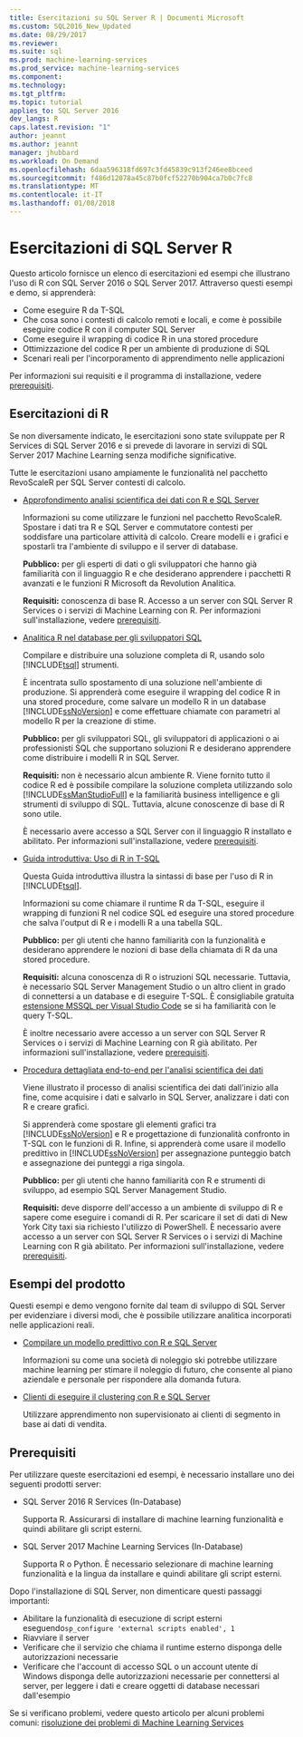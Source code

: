 ```yaml
---
title: Esercitazioni su SQL Server R | Documenti Microsoft
ms.custom: SQL2016_New_Updated
ms.date: 08/29/2017
ms.reviewer: 
ms.suite: sql
ms.prod: machine-learning-services
ms.prod_service: machine-learning-services
ms.component: 
ms.technology: 
ms.tgt_pltfrm: 
ms.topic: tutorial
applies_to: SQL Server 2016
dev_langs: R
caps.latest.revision: "1"
author: jeannt
ms.author: jeannt
manager: jhubbard
ms.workload: On Demand
ms.openlocfilehash: 6daa596318fd697c3fd45839c913f246ee8bceed
ms.sourcegitcommit: f486d12078a45c87b0fcf52270b904ca7b0c7fc8
ms.translationtype: MT
ms.contentlocale: it-IT
ms.lasthandoff: 01/08/2018
---
```

# <a name="sql-server-r-tutorials"></a>Esercitazioni di SQL Server R

Questo articolo fornisce un elenco di esercitazioni ed esempi che illustrano l'uso di R con SQL Server 2016 o SQL Server 2017. Attraverso questi esempi e demo, si apprenderà:

+ Come eseguire R da T-SQL
+ Che cosa sono i contesti di calcolo remoti e locali, e come è possibile eseguire codice R con il computer SQL Server
+ Come eseguire il wrapping di codice R in una stored procedure
+ Ottimizzazione del codice R per un ambiente di produzione di SQL
+ Scenari reali per l'incorporamento di apprendimento nelle applicazioni

Per informazioni sui requisiti e il programma di installazione, vedere [prerequisiti](#bkmk_Prerequisites).

## <a name="bkmk_sqltutorials"></a>Esercitazioni di R

Se non diversamente indicato, le esercitazioni sono state sviluppate per R Services di SQL Server 2016 e si prevede di lavorare in servizi di SQL Server 2017 Machine Learning senza modifiche significative.

Tutte le esercitazioni usano ampiamente le funzionalità nel pacchetto RevoScaleR per SQL Server contesti di calcolo.

+ [Approfondimento analisi scientifica dei dati con R e SQL Server](../tutorials/deepdive-data-science-deep-dive-using-the-revoscaler-packages.md)

  Informazioni su come utilizzare le funzioni nel pacchetto RevoScaleR. Spostare i dati tra R e SQL Server e commutatore contesti per soddisfare una particolare attività di calcolo. Creare modelli e i grafici e spostarli tra l'ambiente di sviluppo e il server di database.

  **Pubblico:** per gli esperti di dati o gli sviluppatori che hanno già familiarità con il linguaggio R e che desiderano apprendere i pacchetti R avanzati e le funzioni R Microsoft da Revolution Analitica.

  **Requisiti:** conoscenza di base R. Accesso a un server con SQL Server R Services o i servizi di Machine Learning con R. Per informazioni sull'installazione, vedere [prerequisiti](#bkmk_Prerequisites).

+ [Analitica R nel database per gli sviluppatori SQL](../tutorials/sqldev-in-database-r-for-sql-developers.md)

  Compilare e distribuire una soluzione completa di R, usando solo [!INCLUDE[tsql](../../includes/tsql-md.md)] strumenti.

  È incentrata sullo spostamento di una soluzione nell'ambiente di produzione. Si apprenderà come eseguire il wrapping del codice R in una stored procedure, come salvare un modello R in un database [!INCLUDE[ssNoVersion](../../includes/ssnoversion-md.md)] e come effettuare chiamate con parametri al modello R per la creazione di stime.

  **Pubblico:** per gli sviluppatori SQL, gli sviluppatori di applicazioni o ai professionisti SQL che supportano soluzioni R e desiderano apprendere come distribuire i modelli R in SQL Server.

  **Requisiti:** non è necessario alcun ambiente R. Viene fornito tutto il codice R ed è possibile compilare la soluzione completa utilizzando solo [!INCLUDE[ssManStudioFull](../../includes/ssmanstudiofull-md.md)] e la familiarità business intelligence e gli strumenti di sviluppo di SQL. Tuttavia, alcune conoscenze di base di R sono utile.

  È necessario avere accesso a SQL Server con il linguaggio R installato e abilitato. Per informazioni sull'installazione, vedere [prerequisiti](#bkmk_Prerequisites).

+ [Guida introduttiva: Uso di R in T-SQL](../tutorials/rtsql-using-r-code-in-transact-sql-quickstart.md)

  Questa Guida introduttiva illustra la sintassi di base per l'uso di R in [!INCLUDE[tsql](../../includes/tsql-md.md)].

  Informazioni su come chiamare il runtime R da T-SQL, eseguire il wrapping di funzioni R nel codice SQL ed eseguire una stored procedure che salva l'output di R e i modelli R a una tabella SQL.

  **Pubblico:** per gli utenti che hanno familiarità con la funzionalità e desiderano apprendere le nozioni di base della chiamata di R da una stored procedure.

  **Requisiti:** alcuna conoscenza di R o istruzioni SQL necessarie. Tuttavia, è necessario SQL Server Management Studio o un altro client in grado di connettersi a un database e di eseguire T-SQL. È consigliabile gratuita [estensione MSSQL per Visual Studio Code](https://marketplace.visualstudio.com/items?itemName=ms-mssql.mssql) se si ha familiarità con le query T-SQL.

  È inoltre necessario avere accesso a un server con SQL Server R Services o i servizi di Machine Learning con R già abilitato. Per informazioni sull'installazione, vedere [prerequisiti](#bkmk_Prerequisites).

+ [Procedura dettagliata end-to-end per l'analisi scientifica dei dati](../tutorials/walkthrough-data-science-end-to-end-walkthrough.md)

  Viene illustrato il processo di analisi scientifica dei dati dall'inizio alla fine, come acquisire i dati e salvarlo in SQL Server, analizzare i dati con R e creare grafici.

  Si apprenderà come spostare gli elementi grafici tra [!INCLUDE[ssNoVersion](../../includes/ssnoversion-md.md)] e R e progettazione di funzionalità confronto in T-SQL con le funzioni di R. Infine, si apprenderà come usare il modello predittivo in [!INCLUDE[ssNoVersion](../../includes/ssnoversion-md.md)] per assegnazione punteggio batch e assegnazione dei punteggi a riga singola.

  **Pubblico:** per gli utenti che hanno familiarità con R e strumenti di sviluppo, ad esempio SQL Server Management Studio.

  **Requisiti:** deve disporre dell'accesso a un ambiente di sviluppo di R e sapere come eseguire i comandi di R. Per scaricare il set di dati di New York City taxi sia richiesto l'utilizzo di PowerShell. È necessario avere accesso a un server con SQL Server R Services o i servizi di Machine Learning con R già abilitato. Per informazioni sull'installazione, vedere [prerequisiti](#bkmk_Prerequisites).

## <a name ="bkmk_samples"></a>Esempi del prodotto

Questi esempi e demo vengono fornite dal team di sviluppo di SQL Server per evidenziare i diversi modi, che è possibile utilizzare analitica incorporati nelle applicazioni reali.

+ [Compilare un modello predittivo con R e SQL Server](https://microsoft.github.io/sql-ml-tutorials/R/rentalprediction)

  Informazioni su come una società di noleggio ski potrebbe utilizzare machine learning per stimare il noleggio di futuro, che consente al piano aziendale e personale per rispondere alla domanda futura.

+ [Clienti di eseguire il clustering con R e SQL Server](https://microsoft.github.io/sql-ml-tutorials/R/customerclustering/)

  Utilizzare apprendimento non supervisionato ai clienti di segmento in base ai dati di vendita.

## <a name="bkmk_Prerequisites"></a>Prerequisiti

Per utilizzare queste esercitazioni ed esempi, è necessario installare uno dei seguenti prodotti server:

+ SQL Server 2016 R Services (In-Database)
  
  Supporta R. Assicurarsi di installare di machine learning funzionalità e quindi abilitare gli script esterni.

+ SQL Server 2017 Machine Learning Services (In-Database)
  
  Supporta R o Python. È necessario selezionare di machine learning funzionalità e la lingua da installare e quindi abilitare gli script esterni.

Dopo l'installazione di SQL Server, non dimenticare questi passaggi importanti:

+ Abilitare la funzionalità di esecuzione di script esterni eseguendo`sp_configure 'external scripts enabled', 1`
+ Riavviare il server
+ Verificare che il servizio che chiama il runtime esterno disponga delle autorizzazioni necessarie
+ Verificare che l'account di accesso SQL o un account utente di Windows disponga delle autorizzazioni necessarie per connettersi al server, per leggere i dati e creare oggetti di database necessari dall'esempio

Se si verificano problemi, vedere questo articolo per alcuni problemi comuni: [risoluzione dei problemi di Machine Learning Services](../machine-learning-troubleshooting-faq.md)
